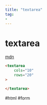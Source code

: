 ```yaml
---
title: "textarea"
tag: 
- 
---
```

# textarea
[mdn](https://developer.mozilla.org/ja/docs/Web/HTML/Element/textarea)

```html
<textarea
	cols="10"
	rows="20"
>

</textarea>
```

#html #form 